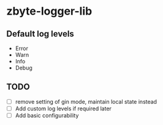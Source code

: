 # zbyte-logger-lib

## Default log levels
- Error
- Warn
- Info
- Debug

## TODO 
- [ ] remove setting of gin mode, maintain local state instead
- [ ] Add custom log levels if required later
- [ ] Add basic configurability